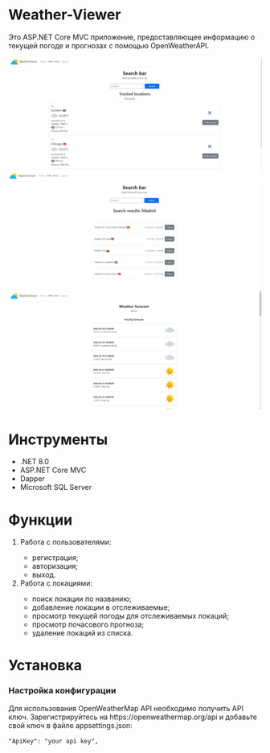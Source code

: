 # Weather-Viewer

Это ASP.NET Core MVC приложение, предоставляющее информацию о текущей погоде и прогнозах с помощью OpenWeatherAPI.

![photo_1.jpg](Screenshots/weather.jpg)
![photo_2.jpg](Screenshots/search.jpg)
![photo_2.jpg](Screenshots/forecast.jpg)

# Инструменты

<ul>
<li>.NET 8.0</li>
<li>ASP.NET Core MVC</li>
<li>Dapper</li>
<li>Microsoft SQL Server</li>
</ul>

# Функции

<ol>
<li>
Работа с пользователями:
</li>
<ul>
<li>
регистрация;
</li>
<li>
авторизация;
</li>
<li>
выход.
</li>
</ul>
<li>
Работа с локациями:
</li>
<ul>
<li>
поиск локации по названию;
</li>
<li>
добавление локации в отслеживаемые;
</li>
<li>
просмотр текущей погоды для отслеживаемых локаций;
</li>
<li>
просмотр почасового прогноза;
</li>
<li>
удаление локаций из списка.
</li>
</ul>
</ol>

# Установка

<h3>Настройка конфигурации</h3>
Для использования OpenWeatherMap API необходимо получить API ключ. Зарегистрируйтесь на https://openweathermap.org/api и добавьте свой ключ в файле appsettings.json:

```
"ApiKey": "your api key",
```
